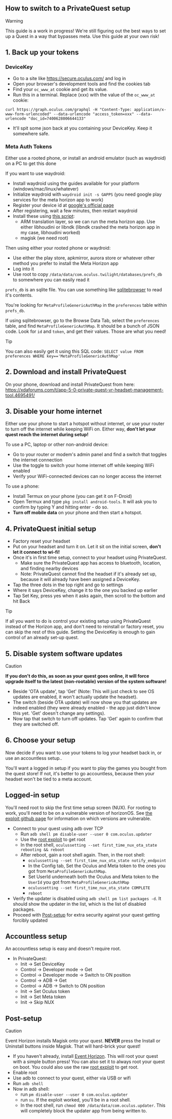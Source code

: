 ## How to switch to a PrivateQuest setup

> [!WARNING]
> This guide is a work in progress! We're still figuring out the best ways to set up a Quest in a way that bypasses meta. Use this guide at your own risk!

## 1. Back up your tokens
### DeviceKey
- Go to a site like <https://secure.oculus.com/> and log in
- Open your browser's development tools and find the cookies tab
- Find your `oc_www_at` cookie and get its value.
- Run this in a terminal. Replace (xxx) with the value of the `oc_www_at` cookie:
```
curl https://graph.oculus.com/graphql -H "Content-Type: application/x-www-form-urlencoded" --data-urlencode "access_token=xxx" --data-urlencode "doc_id=7400628006644133"
```
- It'll spit some json back at you containing your DeviceKey. Keep it somewhere safe.

### Meta Auth Tokens
Either use a rooted phone, or install an android emulator (such as waydroid) on a PC to get this done

If you want to use waydroid:
- Install waydroid using the guides available for your platform (windows/mac/linux/whatever)
- Initialize waydroid with `waydroid init -s GAPPS` (you need google play services for the meta horizon app to work)
- Register your device id at [google's official page](https://www.google.com/android/uncertified)
- After registering, wait a few minutes, then restart waydroid 
- Install these using [this script](https://github.com/casualsnek/waydroid_script):
    - ARM translation layer, so we can run the meta horizon app. Use either libhoudini or libndk (libndk crashed the meta horizon app in my case, libhoudini worked)
    - magisk (we need root)
 
Then using either your rooted phone or waydroid:

- Use either the play store, apkmirror, aurora store or whatever other method you prefer to install the Meta Horizon app
- Log into it
- Use root to copy  `/data/data/com.oculus.twilight/databases/prefs_db` to somewhere you can easily read it

`prefs_db` is an sqlite file. You can use something like [sqlitebrowser](https://sqlitebrowser.org/) to read it's contents.

You're looking for `MetaProfileGenericAuthMap` in the `preferences` table within `prefs_db`.

If using sqlitebrowser, go to the Browse Data Tab, select the `preferences` table, and find `MetaProfileGenericAuthMap`. It should be a bunch of JSON code. Look for `id` and `token`, and get their values. Those are what you need!

> [!TIP]
> You can also easily get it using this SQL code: `SELECT value FROM preferences WHERE key=='MetaProfileGenericAuthMap'`

## 2. Download and install PrivateQuest
On your phone, download and install PrivateQuest from here: <https://xdaforums.com/t/app-5-0-private-quest-vr-headset-management-tool.4695491/>

## 3. Disable your home internet
Either use your phone to start a hotspot without internet, or use your router to turn off the internet while keeping WiFi on. Either way, **don't let your quest reach the internet during setup!**

To use a PC, laptop or other non-android device:

  - Go to your router or modem's admin panel and find a switch that toggles the internet connection
  - Use the toggle to switch your home internet off while keeping WiFi enabled
  - Verify your WiFi-connected devices can no longer access the internet

To use a phone:

  - Install Termux on your phone (you can get it on F-Droid)
  - Open Termux and type `pkg install android-tools`. It will ask you to confirm by typing Y and hitting enter - do so.
  - **Turn off mobile data** on your phone and then start a hotspot.

## 4. PrivateQuest initial setup
- Factory reset your headset
- Put on your headset and turn it on. Let it sit on the initial screen, **don't let it connect to wi-fi!**
- Once it's in first time setup, connect to your headset using PrivateQuest.
    - Make sure the PrivateQuest app has access to bluetooth, location, and finding nearby devices
    - Note: PrivateQuest cannot find the headset if it's already set up, because it will already have been assigned a DeviceKey.
- Tap the three dots in the top right and go to settings 
- Where it says DeviceKey, change it to the one you backed up earlier
- Tap Set Key, press yes when it asks again, then scroll to the bottom and hit Back

> [!TIP]
> If all you want to do is control your existing setup using PrivateQuest instead of the Horizon app, and don't need to reinstall or factory reset, you can skip the rest of this guide. Setting the DeviceKey is enough to gain control of an already set-up quest.

## 5. Disable system software updates
> [!CAUTION]
> **If you don't do this, as soon as your quest goes online, it will force upgrade itself to the latest (non-rootable) version of the system software!**

- Beside 'OTA update', tap 'Get' (Note: This will just check to see OS updates are enabled, it won't actually update the headset).
- The switch (beside OTA update) will now show you that updates are indeed enabled (they were already enabled - the app just didn't know this yet. 'Get' doesn't change any settings).
- Now tap that switch to turn off updates. Tap 'Get' again to confirm that they are switched off.

## 6. Choose your setup
Now decide if you want to use your tokens to log your headset back in, or use an accountless setup..

You'll want a logged in setup if you want to play the games you bought from the quest store! If not, it's better to go accountless, because then your headset won't be tied to a meta account.

## Logged-in setup
You'll need root to skip the first time setup screen (NUX). For rooting to work, you'll need to be on a vulnerable version of horizonOS. See [the exploit github page](https://github.com/FreeXR/eureka_panther-adreno-gpu-exploit-1) for information on which versions are vulnerable.

- Connect to your quest using adb over TCP
	- Run `adb shell pm disable-user --user 0 com.oculus.updater`
	- Use the [root exploit](<https://github.com/FreeXR/eureka_panther-adreno-gpu-exploit-1>) to get root
	- In the root shell, `oculussetting --set first_time_nux_ota_state rebooting && reboot`
 	- After reboot, gain a root shell again. Then, in the root shell:
		- `oculussetting --set first_time_nux_ota_state notify_endpoint`
		- In the Config tab, Set the Oculus and Meta token to the ones you got from `MetaProfileGenericAuthMap`.
		- Set UserId underneath both the Oculus and Meta token to the `UserId` you got from `MetaProfileGenericAuthMap`
		<!-- - In privatequest over on your phone, use *Set Tokens* (*????? try not doing that, see if it works - rose*) -->
		- `oculussetting --set first_time_nux_ota_state COMPLETE`
		- `reboot`
- Verify the updater is disabled using `adb shell pm list packages -d`. It should show the updater in the list, which is the list of disabled packages.
- Proceed with [Post-setup](#post-setup) for extra security against your quest getting forcibly updated

<!--
Note: *In the horizon app, if it's still asking for a pairing code even though you don't have one, you can fix this, but it will require root.*

- Force enable ADB through PQ
- gain root and run `oculuspreferences --getc hmd_pairing_code` (fun fact: you can also set it to whatever you want with `oculuspreferences --setc hmd_pairing_code 12345`)
- input that code into your horizon app
-->

## Accountless setup
An accountless setup is easy and doesn't require root.

- In PrivateQuest:
    - Init -> Set DeviceKey
	- Control -> Developer mode -> Get
	- Control -> Developer mode -> Switch to ON position
	- Control -> ADB -> Get
	- Control -> ADB -> Switch to ON position
	- Init -> Set Oculus token
	- Init -> Set Meta token
	- Init -> Skip NUX

<!--
old, may not be needed!

- In the Control tab of PrivateQuest, tap Start (to enable ADB over TCP)
- Put on the headset and navigate through the various setup panels until it asks you to connect to wifi. Connect to your hotspot or your wifi, depending on what you did before. **ensure the wifi can't reach the internet**
- In PrivateQuest, on the 'Control' tab, tap on 'Start'
- Put the headset back on and accept the connection (don't choose 'Always accept - it causes issues)
- In PrivateQuest tap, on the 'Control' tab, tap on 'Info'. This will show you two commands 'adb pair ...' and 'adb connect ....'
- Copy the pair command and paste it into your chosen terminal (such as termux on your phone, or a terminal on your pPC). It will say 'Successfully paired'. 
- Copy the connect command and paste it into your terminal too. Hopefully it will successfully connect. If it does, great.
  - If not, you need to go to the 'Wifi' tab in PrivateQuest and toggle the wifi switch a few time to disable and then re-enable wifi, ending with it disabled. Then tap 'Scan' (still on the 'Wifi' tab and reconnect to the hotspot - you will need to input your hotspot password again here in the app). You'll need to repeat the pairing process again.
- Run `adb shell pm disable-user --user 0 com.oculus.updater`
- Use the [root exploit](https://github.com/FreeXR/eureka_panther-adreno-gpu-exploit-1) to get root
- In the root shell, `oculussetting --set first_time_nux_ota_state rebooting && reboot`
- Now using adb over usb:
    - `adb shell`
    - `su`
    - `oculussetting --set first_time_nux_ota_state notify_endpoint`
    - In privatequest over on your phone, use *Set Tokens* and just set them to be empty.
    - `oculussetting --set first_time_nux_ota_state COMPLETE`
    - `reboot`
-->

## Post-setup
> [!CAUTION]
> Event Horizon installs Magisk onto your quest. **NEVER** press the Install or Uninstall buttons inside Magisk. That will hard-brick your quest!

- If you haven't already, install [Event Horizon](https://github.com/veygax/eventhorizon). This will root your quest with a simple button press! You can also set it to always root your quest on boot. You could also use the raw [root exploit](https://github.com/FreeXR/eureka_panther-adreno-gpu-exploit-1) to get root.
- Enable root
- Use adb to connect to your quest, either via USB or wifi
- Run `adb shell`
- Now in adb shell:
	- run `pm disable-user --user 0 com.oculus.updater`
	- run `su`. If the exploit worked, you'll be in a root shell.
	- In the root shell, run `chmod 000 /data/data/com.oculus.updater`. This will completely block the updater app from being written to.
